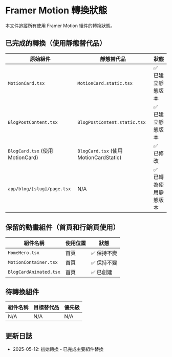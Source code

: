 # Framer Motion 轉換狀態

本文件追蹤所有使用 Framer Motion 組件的轉換狀態。

## 已完成的轉換（使用靜態替代品）

| 原始組件 | 靜態替代品 | 狀態 |
|---------|-----------|------|
| `MotionCard.tsx` | `MotionCard.static.tsx` | ✅ 已建立靜態版本 |
| `BlogPostContent.tsx` | `BlogPostContent.static.tsx` | ✅ 已建立靜態版本 |
| `BlogCard.tsx` (使用 MotionCard) | `BlogCard.tsx` (使用 MotionCardStatic) | ✅ 已修改 |
| `app/blog/[slug]/page.tsx` | N/A | ✅ 已轉為使用靜態版本 |

## 保留的動畫組件（首頁和行銷頁使用）

| 組件名稱 | 使用位置 | 狀態 |
|---------|--------|------|
| `HomeHero.tsx` | 首頁 | ✅ 保持不變 |
| `MotionContainer.tsx` | 首頁 | ✅ 保持不變 |
| `BlogCardAnimated.tsx` | 首頁 | ✅ 已創建 |

## 待轉換組件

| 組件名稱 | 目標替代品 | 優先級 |
|---------|------------|------|
| N/A | N/A | N/A |

## 更新日誌

- 2025-05-12: 初始轉換 - 已完成主要組件替換
